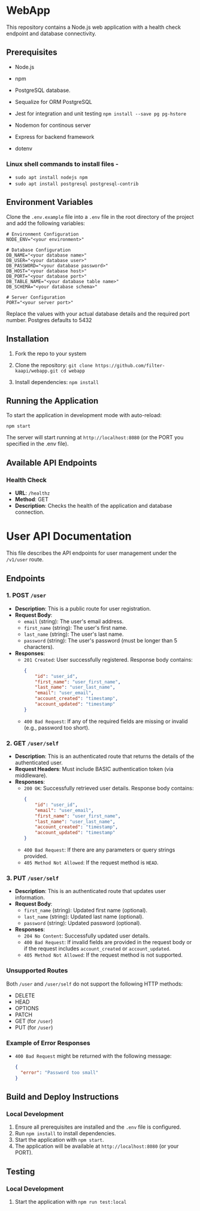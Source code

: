 # WebApp

This repository contains a Node.js web application with a health check endpoint and database connectivity.

## Prerequisites

- Node.js
- npm
- PostgreSQL database.
- Sequalize for ORM PostgreSQL
- Jest for integration and unit testing
  `npm install --save pg pg-hstore`

- Nodemon for continous server
- Express for backend framework
- dotenv

### Linux shell commands to install files -

- `sudo apt install nodejs npm`
- `sudo apt install postgresql postgresql-contrib`

## Environment Variables

Clone the `.env.example` file into a `.env` file in the root directory of the project and add the following variables:

```
# Environment Configuration
NODE_ENV="<your environment>"

# Database Configuration
DB_NAME="<your database name>"
DB_USER="<your database user>"
DB_PASSWORD="<your database password>"
DB_HOST="<your database host>"
DB_PORT="<your database port>"
DB_TABLE_NAME="<your database table name>"
DB_SCHEMA="<your database schema>"

# Server Configuration
PORT="<your server port>"
```

Replace the values with your actual database details and the required port number. Postgres defaults to 5432

## Installation

1. Fork the repo to your system
2. Clone the repository:
   `git clone https://github.com/filter-kaapi/webapp.git
cd webapp`

3. Install dependencies:
   `npm install`

## Running the Application

To start the application in development mode with auto-reload:

`npm start`

The server will start running at `http://localhost:8080` (or the PORT you specified in the .env file).

## Available API Endpoints

### Health Check

- **URL**: `/healthz`
- **Method**: GET
- **Description**: Checks the health of the application and database connection.

# User API Documentation

This file describes the API endpoints for user management under the `/v1/user` route.

## Endpoints

### 1. POST `/user`

- **Description**: This is a public route for user registration.
- **Request Body**:
  - `email` (string): The user's email address.
  - `first_name` (string): The user's first name.
  - `last_name` (string): The user's last name.
  - `password` (string): The user's password (must be longer than 5 characters).
- **Responses**:
  - `201 Created`: User successfully registered. Response body contains:
    ```json
    {
    	"id": "user_id",
    	"first_name": "user_first_name",
    	"last_name": "user_last_name",
    	"email": "user_email",
    	"account_created": "timestamp",
    	"account_updated": "timestamp"
    }
    ```
  - `400 Bad Request`: If any of the required fields are missing or invalid (e.g., password too short).

### 2. GET `/user/self`

- **Description**: This is an authenticated route that returns the details of the authenticated user.
- **Request Headers**: Must include BASIC authentication token (via middleware).
- **Responses**:
  - `200 OK`: Successfully retrieved user details. Response body contains:
    ```json
    {
    	"id": "user_id",
    	"email": "user_email",
    	"first_name": "user_first_name",
    	"last_name": "user_last_name",
    	"account_created": "timestamp",
    	"account_updated": "timestamp"
    }
    ```
  - `400 Bad Request`: If there are any parameters or query strings provided.
  - `405 Method Not Allowed`: If the request method is `HEAD`.

### 3. PUT `/user/self`

- **Description**: This is an authenticated route that updates user information.
- **Request Body**:
  - `first_name` (string): Updated first name (optional).
  - `last_name` (string): Updated last name (optional).
  - `password` (string): Updated password (optional).
- **Responses**:
  - `204 No Content`: Successfully updated user details.
  - `400 Bad Request`: If invalid fields are provided in the request body or if the request includes `account_created` or `account_updated`.
  - `405 Method Not Allowed`: If the request method is not supported.

### Unsupported Routes

Both `/user` and `/user/self` do not support the following HTTP methods:

- DELETE
- HEAD
- OPTIONS
- PATCH
- GET (for `/user`)
- PUT (for `/user`)

### Example of Error Responses

- `400 Bad Request` might be returned with the following message:
  ```json
  {
  	"error": "Password too small"
  }
  ```

## Build and Deploy Instructions

### Local Development

1. Ensure all prerequisites are installed and the `.env` file is configured.
2. Run `npm install` to install dependencies.
3. Start the application with `npm start`.
4. The application will be available at `http://localhost:8080` (or your PORT).

## Testing

### Local Development

1. Start the application with `npm run test:local`
